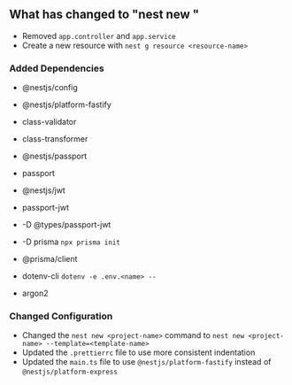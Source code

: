 ## What has changed to "nest new <project-name>"

- Removed `app.controller` and `app.service`
- Create a new resource with `nest g resource <resource-name>`

### Added Dependencies

- @nestjs/config <!-- Configurations Module for Global variables -->
- @nestjs/platform-fastify <!-- Fastify module for higher performance -->

- class-validator <!-- Validation Module for request input validation -->
- class-transformer <!-- Transform Module for request input transformation -->

- @nestjs/passport
- passport

- @nestjs/jwt
- passport-jwt
- -D @types/passport-jwt

- -D prisma `npx prisma init`
- @prisma/client
- dotenv-cli `dotenv -e .env.<name> --`

- argon2 <!-- Password hashing module -->

### Changed Configuration

- Changed the `nest new <project-name>` command to `nest new <project-name> --template=<template-name>`
- Updated the `.prettierrc` file to use more consistent indentation
- Updated the `main.ts` file to use `@nestjs/platform-fastify` instead of `@nestjs/platform-express`
